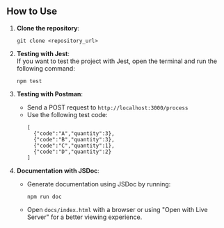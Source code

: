 
## How to Use

1. **Clone the repository**:  
   ```
   git clone <repository_url>
   ```

2. **Testing with Jest**:  
   If you want to test the project with Jest, open the terminal and run the following command:  
   ```
   npm test
   ```

3. **Testing with Postman**:  
   - Send a POST request to `http://localhost:3000/process`
   - Use the following test code:
     ```
     [
       {"code":"A","quantity":3},
       {"code":"B","quantity":3},
       {"code":"C","quantity":1},
       {"code":"D","quantity":2}
     ]
     ```

4. **Documentation with JSDoc**:  
   - Generate documentation using JSDoc by running:
     ```
     npm run doc
     ```
   - Open `docs/index.html` with a browser or using "Open with Live Server" for a better viewing experience.
